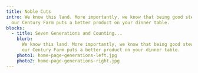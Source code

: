```yaml
---
title: Noble Cuts
intro: We know this land. More importantly, we know that being good stewards of
  our Century Farm puts a better product on your dinner table.
blocks:
  - title: Seven Generations and Counting...
    blurb:
      We know this land. More importantly, we know that being good stewards of
      our Century Farm puts a better product on your dinner table.
    photo1: home-page-generations-left.jpg
    photo2: home-page-generations-right.jpg
---
```

